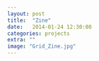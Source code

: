 ```yaml
---
layout: post
title:  "Zine"
date:   2014-01-24 12:30:00
categories: projects
extra: ""
image: "Grid_Zine.jpg"
---
```

